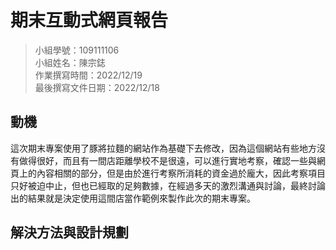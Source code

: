 ﻿# 期末互動式網頁報告
>
>小組學號：109111106
><br />
>小組姓名：陳宗鋕
><br />
>作業撰寫時間：2022/12/19
><br />
>最後撰寫文件日期：2022/12/18
>

## 動機
這次期末專案使用了豚將拉麵的網站作為基礎下去修改，因為這個網站有些地方沒有做得很好，而且有一間店距離學校不是很遠，可以進行實地考察，確認一些與網頁上的內容相關的部分，但是由於進行考察所消耗的資金過於龐大，因此考察項目只好被迫中止，但也已經取的足夠數據，在經過多天的激烈溝通與討論，最終討論出的結果就是決定使用這間店當作範例來製作此次的期末專案。
## 解決方法與設計規劃

